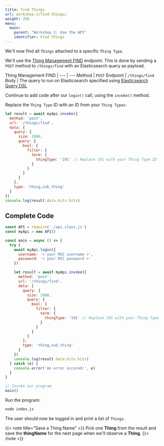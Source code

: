 ```yaml
---
title: Find Things
url: workshop-2/find-things/
weight: 350
menu:
  main:
    parent: "Workshop 2: Use the API"
    identifier: Find Things
---
```


We'll now find all `Things` attached to a specific `Thing Type`.

We'll use the [Thing Management FIND](https://docs.telenorconnexion.com/mic/rest-api/thing-management/#find) endpoint. This is done by sending a `POST` method to `/things/find` with an Elasticsearch query as payload.

Thing Management FIND | 
--- | ---
Method | `POST`
Endpoint | `/things/find`
Body | The query to run on Elasticsearch specified using [Elasticsearch Query DSL](https://www.elastic.co/guide/en/elasticsearch/reference/5.5/query-dsl.html)

Continue to add code after our `login()` call, using the `invoke()` method.

Replace the `Thing Type` ID with an ID from your `Thing Types`:

```javascript
let result = await myApi.invoke({
  method: 'post',
  url: '/things/find',
  data: {
    query: {
      size: 1000,
      query: {
        bool: {
          filter: {
            term: {
              thingType: '191' // Replace 191 with your Thing Type ID
            }
          }
        }
      }
    },
    type: 'thing,sub_thing'
  }
})
console.log(result.data.hits.hits)
```

## Complete Code

```javascript
const API = require('./api.class.js')
const myApi = new API()

const main = async () => {
  try {
    await myApi.login({
      username: '< your MIC username >',
      password: '< your MIC password >'
    })

    let result = await myApi.invoke({
      method: 'post',
      url: '/things/find',
      data: {
        query: {
          size: 1000,
          query: {
            bool: {
              filter: {
                term: {
                  thingType: '191' // Replace 191 with your Thing Type ID
                }
              }
            }
          }
        },
        type: 'thing,sub_thing'
      }
    })
    console.log(result.data.hits.hits)
  } catch (e) {
    console.error('An error occured:', e)
  }
}

// Invoke our program
main()
```

Run the program:

```sh
node index.js
```

The user should now be logged in and print a list of `Things`.

{{< note title="Save a Thing Name" >}}
Pick one **Thing** from the result and save the **thingName** for the next page when we'll observe a **Thing**.
{{< /note >}}
